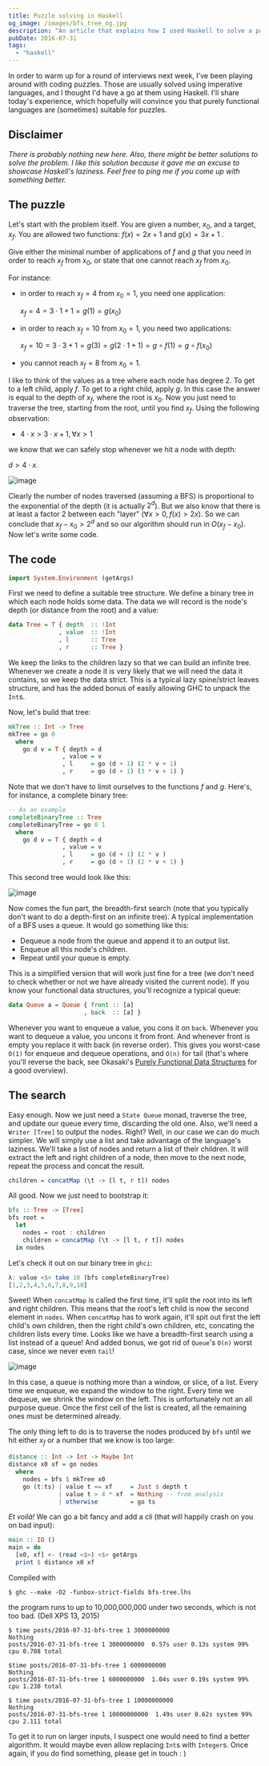 ```yaml
---
title: Puzzle solving in Haskell
og_image: /images/bfs_tree_og.jpg
description: "An article that explains how I used Haskell to solve a particular puzzle"
pubDate: 2016-07-31
tags:
  - "haskell"
---
```


In order to warm up for a round of interviews next week, I've been
playing around with coding puzzles. Those are usually solved using
imperative languages, and I thought I'd have a go at them using Haskell.
I'll share today's experience, which hopefully will convince you that
purely functional languages are (sometimes) suitable for puzzles.

<!--more-->

## Disclaimer

_There is probably nothing new here. Also, there might be better
solutions to solve the problem. I like this solution because it gave me
an excuse to showcase Haskell's laziness. Feel free to ping me if you
come up with something better._

## The puzzle

Let's start with the problem itself. You are given a number, $x_0$, and
a target, $x_f$. You are allowed two functions: $f(x) = 2 x + 1$ and
$g(x) = 3 x + 1 \; .$

Give either the minimal number of applications of $f$ and $g$ that you
need in order to reach $x_f$ from $x_0$, or state that one cannot reach
$x_f$ from $x_0$.

For instance:

- in order to reach $x_f = 4$ from $x_0= 1$, you need one application:

  $x_f = 4 = 3 \cdot 1 + 1 = g(1) = g(x_0)$

- in order to reach $x_f = 10$ from $x_0= 1$, you need two
  applications:

  $x_f = 10 = 3 \cdot 3 + 1 = g(3) = g(2 \cdot 1 + 1) = g \circ f (1) = g \circ f (x_0)$

- you cannot reach $x_f = 8$ from $x_0 = 1$.

I like to think of the values as a tree where each node has degree $2$.
To get to a left child, apply $f$. To get to a right child, apply $g$.
In this case the answer is equal to the depth of $x_f$, where the root
is $x_0$. Now you just need to traverse the tree, starting from the
root, until you find $x_f$. Using the following observation:

- $4 \cdot x \gt 3 \cdot x + 1, \forall x \gt 1$

we know that we can safely stop whenever we hit a node with depth:

$d \gt 4 \cdot x$.

![image](./images/topcoder-tree.jpg)

Clearly the number of nodes traversed (assuming a BFS) is proportional
to the exponential of the depth (it is actually $2^d$). But we also know
that there is at least a factor $2$ between each "layer"
($\forall x \gt 0, f(x) \gt 2x$). So we can conclude that
$x_f - x_0 > 2 ^ d$ and so our algorithm should run in $O(x_f - x_0)$.
Now let's write some code.

## The code

```haskell
import System.Environment (getArgs)
```

First we need to define a suitable tree structure. We define a binary
tree in which each node holds some data. The data we will record is the
node's depth (or distance from the root) and a value:

```haskell
data Tree = T { depth  :: !Int
              , value  :: !Int
              , l      :: Tree
              , r      :: Tree }
```

We keep the links to the children lazy so that we can build an infinite
tree. Whenever we create a node it is very likely that we will need the
data it contains, so we keep the data strict. This is a typical lazy
spine/strict leaves structure, and has the added bonus of easily
allowing GHC to unpack the `Int`s.

Now, let's build that tree:

```haskell
mkTree :: Int -> Tree
mkTree = go 0
  where
    go d v = T { depth = d
               , value = v
               , l     = go (d + 1) (2 * v + 1)
               , r     = go (d + 1) (3 * v + 1) }
```

Note that we don't have to limit ourselves to the functions $f$ and $g$.
Here's, for instance, a complete binary tree:

```haskell
-- As an example
completeBinaryTree :: Tree
completeBinaryTree = go 0 1
  where
    go d v = T { depth = d
               , value = v
               , l     = go (d + 1) (2 * v )
               , r     = go (d + 1) (2 * v + 1) }
```

This second tree would look like this:

![image](./images/complete-binary-tree.jpg)

Now comes the fun part, the breadth-first search (note that you
typically don't want to do a depth-first on an infinite tree). A typical
implementation of a BFS uses a queue. It would go something like this:

- Dequeue a node from the queue and append it to an output list.
- Enqueue all this node's children.
- Repeat until your queue is empty.

This is a simplified version that will work just fine for a tree (we
don't need to check whether or not we have already visited the current
node). If you know your functional data structures, you'll recognize a
typical queue:

```haskell
data Queue a = Queue { front :: [a]
                     , back  :: [a] }
```

Whenever you want to enqueue a value, you cons it on `back`. Whenever
you want to dequeue a value, you uncons it from front. And whenever
front is empty you replace it with back (in reverse order). This gives
you worst-case `O(1)` for enqueue and dequeue operations, and `O(n)` for
tail (that's where you'll reverse the back, see Okasaki's [Purely
Functional Data
Structures](https://www.cs.cmu.edu/~rwh/theses/okasaki.pdf) for a good
overview).

## The search

Easy enough. Now we just need a `State Queue` monad, traverse the tree,
and update our queue every time, discarding the old one. Also, we'll
need a `Writer [Tree]` to output the nodes. Right? Well, in our case we
can do much simpler. We will simply use a list and take advantage of the
language's laziness. We'll take a list of nodes and return a list of
their children. It will extract the left and right children of a node,
then move to the next node, repeat the process and concat the result.

```haskell
children = concatMap (\t -> [l t, r t]) nodes
```

All good. Now we just need to bootstrap it:

```haskell
bfs :: Tree -> [Tree]
bfs root =
  let
    nodes = root : children
    children = concatMap (\t -> [l t, r t]) nodes
  in nodes
```

Let's check it out on our binary tree in `ghci`:

```haskell
λ: value <$> take 10 (bfs completeBinaryTree)
[1,2,3,4,5,6,7,8,9,10]
```

Sweet! When `concatMap` is called the first time, it'll split the root
into its left and right children. This means that the root's left child
is now the second element in `nodes`. When `concatMap` has to work
again, it'll spit out first the left child's own children, then the
right child's own children, etc, concating the children lists every
time. Looks like we have a breadth-first search using a list instead of
a queue! And added bonus, we got rid of `Queue`'s `O(n)` worst case,
since we never even `tail`!

![image](./images/queue-moving-window.jpg)

In this case, a queue is nothing more than a window, or slice, of a
list. Every time we enqueue, we expand the window to the right. Every
time we dequeue, we shrink the window on the left. This is unfortunately
not an all purpose queue. Once the first cell of the list is created,
all the remaining ones must be determined already.

The only thing left to do is to traverse the nodes produced by `bfs`
until we hit either $x_f$ or a number that we know is too large:

```haskell
distance :: Int -> Int -> Maybe Int
distance x0 xf = go nodes
  where
    nodes = bfs $ mkTree x0
    go (t:ts) | value t == xf     = Just $ depth t
              | value t > 4 * xf  = Nothing -- from analysis
              | otherwise         = go ts
```

_Et voilà!_ We can go a bit fancy and add a cli (that will happily crash
on you on bad input):

```haskell
main :: IO ()
main = do
  [x0, xf] <- (read <$>) <$> getArgs
  print $ distance x0 xf
```

Compiled with

    $ ghc --make -O2 -funbox-strict-fields bfs-tree.lhs

the program runs to up to 10,000,000,000 under two seconds, which is not
too bad. (Dell XPS 13, 2015)

    $ time posts/2016-07-31-bfs-tree 1 3000000000
    Nothing
    posts/2016-07-31-bfs-tree 1 3000000000  0.57s user 0.13s system 99% cpu 0.708 total

    $time posts/2016-07-31-bfs-tree 1 6000000000
    Nothing
    posts/2016-07-31-bfs-tree 1 6000000000  1.04s user 0.19s system 99% cpu 1.230 total

    $ time posts/2016-07-31-bfs-tree 1 10000000000
    Nothing
    posts/2016-07-31-bfs-tree 1 10000000000  1.49s user 0.62s system 99% cpu 2.111 total

To get it to run on larger inputs, I suspect one would need to find a
better algorithm. It would maybe even allow replacing `Int`s with
`Integer`s. Once again, if you do find something, please get in touch :
)
